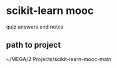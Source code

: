 # scikit-learn mooc

quiz answers and notes

## path to project

~/MEGA/2 Projects/scikit-learn-mooc-main

